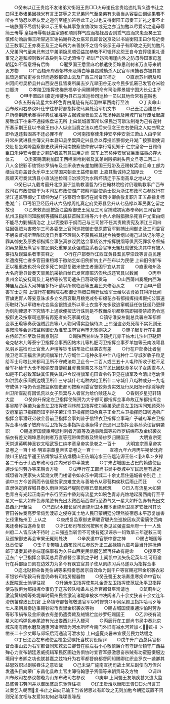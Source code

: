 <!-- { "loadSidebar": true } -->
　　○癸未以辽王贵烚不友诸弟又衡阳王贵□□火母谢氏言贵烚违礼背义遣书让之曰得王奏诸弟因禄米有言王笞辱之夫兄弟同气至亲弟有未善当从容委曲训谕果若不听亦当隐忍以尽友爱之道何至遽加笞辱此王之过也又得衡阳王母奏王非礼之事不止一端朕固不尽信特录以示王果有其事急宜悛改如或无之亦当加勉以尽爱弟之道毋辱简王毋辱  皇祖毋辱朝廷盖家道和顺则祥气应而福禄昌否则乖气应而灾患至矣王宜慎修勿贻后悔王所容逃军谢祐谢祥及女巫邓氏即皆送京及以书谕衡阳王曰尔母近奏辽王数事辽王亦奏王及王之母所为未善朕不之信今录示王母子有即改之无则加勉凡人兄弟同气至亲兄有过举弟湏隐忍顺受益加恭敬不可辄怀忿怨王自今宜惇德秉礼谨事兄之道和顺则致祥乖戾则生灾尤湏恪守  祖训严饬宫闱谨内外之防毋辱国家毋羞朝廷如不留意将有后悔
　　○暹罗国王悉里麻哈赖遣使臣坤思利剌者万直等来朝贡方物
　　○广西梧州府奏郁林州及博白等县蛮贼劫杀人民官军缉捕者亦被其害民皆逃窜官吏亦负印而遁敕都督山云及广西三司督军捕之
　　○直隶苏州府及和州河间府吴桥县并山西安邑县皆奏所属去岁亢旱田谷无收今民多饥窘已发官仓米验口赈济
　　○孝陵卫指挥使梅景福卒讣闻赐赙祭命有司治葬景福宁国大长公主子也
　　○甲申置四川嘉定州犍为县石马滩巡检司巡检一员以其地俭常有盗贼也
　　○夜五鼓有流星大如杯色青白尾迹有光起羽林军西南行至浊
　　○丁亥命山西布政司右参议叶仕宁往参将都指挥使马昇处治军机文书
　　○己丑江西建昌千户所奏荆府承奉得祥典仗崔胜等占据城濠餋鱼又占教场种蔬及用城门官厅废址起店房致城下往来不通操练盘诘无所  上曰筑城置军所以保民岂可隳法制奄为己有遂封所奏示荆王且以书谕王曰小人纵恣当寘之法以戒后来但念王左右使用之人姑曲宥之即令退还若固吝不还必罪不宥
　　○河南按察使朱仲安卒仲安浙江萧山人由学官升常州武进县主簿又升本县知县坐累降定兴县丞以荐授监察御史升湖广按察副使调交阯复坐累降监察御史秩满升河南按察使仲安以学行常见知于  仁宗皇帝一日顾侍臣曰朱仲安今御史之翘楚者盖有意进用之而  宫车上宾矣仲安居官廉重临事必存大体云
　　○庚寅赐满剌加国王西哩麻哈剌者及其弟剌殿把剌头目文旦等二百二十八人金银彩币绫锦纱罗绢布及金织袭衣有差加赐国王冠带及还赐敕奖谕且命工部为缮治海舟盖昔永乐中王父举国来朝至王益修臣职  上嘉其勤诚待之加厚云
　　○壬辰顺天府奏武清县小直沽巡检司旧治濒河为水所坏请迁于东南高阜之地从之
　　○癸巳以九载考最升北京国子监助教潘哲为行在翰林院检讨仍理助教事广西布政司右布政使周干为本司左布政使湖广按察司副使俞士悦为浙江布政司右参政行在浙江道监察御史王缙绅为湖广按察司佥事行在尚宝司少卿俞敬复职升正五品禄复师懋湖广氵□丐阳卫经历升从六品禄周礼真定府灵寿县丞升从七品禄以军民奏乞留之故也
　　○乙未敕责巡按浙江监察御史王宪及三司官捕贼初宪奏奉命同三司官督杭州卫指挥同知脱纲等捕贼已擒获首贼王得等六十余人余贼猖獗杀死百户尤宝由纲不能尽力剿捕请治之  上以宪委罪于纲而己与三司皆不任其责敕责宪及浙江三司曰往因强贼为害敕尔三司各委堂上官同巡按御史督原遣官军剿捕比闻御史及三司委官不躬亲督捕所至酣饮度日兵事不理贼久不获民被其扰今独奏纲以掩己过姑记尔等之罪其御史及原委都指挥佥事张真参议武达佥事杨铭并指挥脱纲等俱责死罪状令督捕如再怠慢及纵官军害民俱处重罪见获强贼监系者会官审无冤枉就彼处决其中有被人妄指及误监系者审实释之
　　○行在户部奏昨江西宜黄县耆民李崇政等言县民连年遭疫死亡者多官田重租艰于徵纳乞如旧例折纳土产苎布以为民便  上曰旧例折布正以租重故也况今民多死亡何忍复徵米使生者重困乎宜从其言
　　○直隶和州及大名府滑县皆奏天旱民饥采拾自给已发官廪赈济俟秋成还官具以数闻
　　○丙申贵州金筑安抚司及上马桥等长官司遣头目蒋政等贡马
　　○山西蒲州奏境内西海神庙及西渎大河神庙多朽坏请以所属临晋等五县民夫修治从之
　　○丁酉申严侵害军士之禁  上谓行在都察院右都御史熊概曰朝廷优恤军士给以衣食欲其得所比闻官旗吏胥人等妄意诛求多立名目裒取月粮克减冬布绵花亦有都指挥指挥假托公事遍历取财乃以军粮布花变易金银馈送所以军士衣食不充多致逃窜朝廷任彼抚绥乃更肆为刻削俾恩不下究情不上通欲便按法行诛则是不教而杀尔都察院即揭榜禁戒仍令巡按御史及按察司巡察有再犯者处死家属戍边
　　○镇守淮安左副总兵署左军都督佥事王瑜等奏获强贼武贵等八人鞫问得实监候待决  上曰强盗必处死稍不实死则无辜敕瑜等会巡按监察御史及淮安卫府官再审无冤则决之
　　○庚子起复行在礼部右侍郎吾绅至改任南京刑部
　　○赐陕西甘州左卫镇抚兀赤干帖木儿沙州卫鞑靼奄克帖木儿等泰宁卫指挥佥事赛因帖木儿等札肥河卫指挥佥事歹羊加等云南浪穹县凤羽乡巡检司土官舍人尹瑄等钞币绢布及纻丝袭衣有差
　　○行在户部奏比者皇陵卫老军王福言洪武间旗军什八守城什二屯种永乐中什八屯种什二守城岁收子粒足给军士月粮比来都司卫所不守成法每卫止令一二百人或三五十人屯种所收子粒不足给军补给于大仓不惟偷安自便抑且虗费廪粟又本处军民比因缺食多以子女质鬻与人如是不已必致军缺其伍民失其户今议得旗军屯田宜令各卫见在旗军及今清出老幼俱如洪武永乐间例边境卫所什三守城什七屯种内地卫所什二守城什八屯种或分一九屯守或俱下屯仍令巡按监察御史都司按察司委官督较务责实效及行凤阳扬州徐滁等府州卫所查勘有因饥荒以女子质鬻与人者官为给价赎还从之
　　○昏刻岁星犯轩辕大星
　　○癸卯升保定左卫指挥使陈赟为大宁都司都指挥佥事命故辽东都指挥佥事吴颙子英袭为金吾左卫指挥使羽林前卫指挥使刘英弟荣虎贲左卫指挥同知顾荣孙安府军前卫指挥同知李得子荣江淮卫指挥同知余真子正金吾左卫指挥同知钱通弟广指挥佥事潘旺弟敬金吾前卫指挥佥事刘普子信锦衣卫指挥佥事马广子辅府军右卫指挥佥事马骏子敏府军后卫指挥佥事指挥佥事康得子贵通州卫指挥佥事孙荣侄智俱袭职
　　○赐暹罗国使臣坤思利剌者万直等及通事阮霭等彩币罗绢绵布及金织袭衣绢衣有差又赐坤思利剌者万直等冠带俾赍敕及锦绮纱罗归赐国王
　　大明宣宗宪天崇道英明神圣钦文昭武宽仁纯孝章皇帝实录卷之一百十
　　大明宣宗章皇帝实录卷之一百十终
明宣宗章皇帝实录卷之一百十一
　　宣德九年六月丙午朔给沈府陵川王佶煃平遥王佶煟黎城王佶燏稷山王佶焆沁水王佶熅沁源王佶＜火阜＞岁禄各二千石于山西布政司仓库内米钞中半兼支
　　○丁未占城国王占巴的赖遣使臣逋沙怕时劳办等来朝贡方物
　　○戊申行在工部尚书吴中奏城中军民房屋有逼近城垣者昨民家失火延烧文明门楼请令如永乐中离城二十余丈居住逼城者令别迁  上谕中曰方今苦雨而令徙居贫家良难宜先与善地令从容营构俟秋后雨止而迁
　　○直隶保定府容城县奏久雨巨河溢坏堤防伤稼已督民修筑
　　○日入有流星大如碗色青白有光起正南云中东行至云中昏刻有流星大如碗色青赤光烛地起房西南行至平星又一星大如杯色赤尾迹有光出太微西垣西南行至游气又一星大如杯色赤有光出文昌西北行至浊
　　○己酉以木栅长官司隶施州卫木栅本隶施州卫高罗安抚司其长官田谷佐奏高罗常倚势淩轹之侵夺其土地人民已蒙朝廷分理然彼宿怨未平恐复加害乞径隶施州卫  上从之
　　○庚戌复监察御史章聪官聪先坐巡按因疾买蜜谪使西南夷还奏称旨遂命复职
　　○浙江都司布政司按察司奏见监强盗温州府一十一人处州府二人皆应决不待时  上曰强盗当斩但不可使有冤汉诬杀一妇致旱三年遂敕三司及巡按御史再会审果无冤则处决
　　○辛亥遣中官祭中霤之神
　　○赐占城国等处贡使宴
　　○壬子复樊镇山西布政司左参政升正三品禄镇九载考最当升巡抚侍郎于谦奏其持身端谨临事有为久任山西吏民信服乞留再任故有是命
　　○授巫英辽东广宁卫指挥佥事英总兵官都督佥事凯之子时  上闻凯中流矢伤足英年壮可用谕行在兵部臣曰凯在边效力为多今有疾宜官其子使从凯练习兵马遂以为指挥佥事
　　○迤北鞑靼朵鲁秃伯胡等来归奏愿居京自效命为副千户等官赐冠带金织袭衣彩币银钞布花鞍马有差仍命有司给房屋器物
　　○癸丑蜀王友埙奏患寒疾命中官以太医院医士驰驿往视
　　○升通州卫指挥使焦礼金吾左卫指挥使范斌永平卫指挥使马敬俱为都指挥佥事仍于辽东领队哨备从总兵官都督巫凯请也
　　○筑蓟州之激流黄蜡蜗等处堤岸时蓟州民言激流诸堤岸被水冲决阔者八十余丈狭者十余丈连年涝伤苗稼致民饥窘  上命镇守都督陈敬遣官军以时修筑○甲寅朵颜卫指挥哈马歹等七人来朝且奏边事赐钞彩币表里金织袭衣等物
　　○赐占城国使臣逋沙怕时劳办等彩币绢布及金织袭衣有差仍遣赍敕及绒锦纻丝纱罗归赐国王
　　○乙卯夜有流星大如鸡弹色赤尾迹有光出娄西北行入梗河
　　○丙辰行在工部尚书吴中奏北京城东南有雨水磨及通惠河诸闸皆为河水所坏今南门外旧有减水河若加＜锍-釒＞凿长二十余丈即与郊坛后河通流可泄水势  上曰盛夏炎暑未宜疲劳民力姑缓之
　　○丁巳江西左布政使孟桓坐受嘱托当杖罚役赎罪
　　○戊午升广西总兵官都督佥事山云为右军都督同知敕云曰卿昔在朕左右小心敬慎廉介有守肆命镇守广西益殚心力宣布朝廷恩威抚辑军民区画边务俱协时宜官军感激思奋杀贼有功蛮寇慑服边境用宁者卿之功也朕甚嘉之兹特升为右军都督府都督同知赐卿红织金罗衣一袭卿其益思效职以副朕眷注之意钦哉
　　○己未湖广施南宣抚司故土官左副使向万侄兴发遣头目向荣广东昌化县故土官主簿符翰惠子贤儒等来朝贡马及方物
　　○调四川布政司左参议黎璇为山东布政司右参议
　　○庚申  上闻蜀王友埙疾甚又遣太监昌盛赍书劳问并以御医盛启东驰驿往视
　　○辽王贵烚以衡阳王贵□□火母言其过奏乞入朝面复书止之曰向已谕王当省躬思过有即改之无则加勉今朝廷既置不问则兄弟宜相与友爱如初何必喋喋置喙哉

